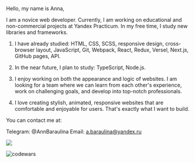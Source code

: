 
Hello, my name is Anna,

I am a novice web developer. Currently, I am working on educational and non-commercial projects at Yandex Practicum. In my free time, I study new libraries and frameworks.

1. I have already studied: HTML, CSS, SCSS, responsive design, cross-browser layout, JavaScript, Git, Webpack, React, Redux, Versel, Next.js, GitHub pages, API.

2. In the near future, I plan to study: TypeScript, Node.js.

3. I enjoy working on both the appearance and logic of websites. I am looking for a team where we can learn from each other's experience, work on challenging goals, and develop into top-notch professionals.

4. I love creating stylish, animated, responsive websites that are comfortable and enjoyable for users. That's exactly what I want to build.

You can contact me at:

Telegram: @AnnBaraulina
Email: a.baraulina@yandex.ru







![](https://komarev.com/ghpvc/?username=AnnaBaraulina)

![codewars](https://www.codewars.com/users/AnnaBaraulina/badges/micro)
